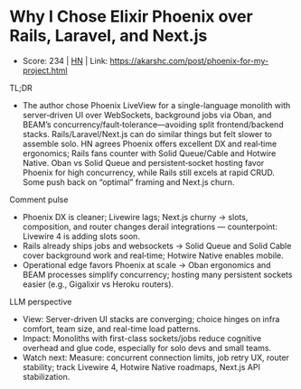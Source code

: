 # Why I Chose Elixir Phoenix over Rails, Laravel, and Next.js

- Score: 234 | [HN](https://news.ycombinator.com/item?id=45605291) | Link: https://akarshc.com/post/phoenix-for-my-project.html

TL;DR
- The author chose Phoenix LiveView for a single-language monolith with server‑driven UI over WebSockets, background jobs via Oban, and BEAM’s concurrency/fault‑tolerance—avoiding split frontend/backend stacks. Rails/Laravel/Next.js can do similar things but felt slower to assemble solo. HN agrees Phoenix offers excellent DX and real‑time ergonomics; Rails fans counter with Solid Queue/Cable and Hotwire Native. Oban vs Solid Queue and persistent‑socket hosting favor Phoenix for high concurrency, while Rails still excels at rapid CRUD. Some push back on “optimal” framing and Next.js churn.

Comment pulse
- Phoenix DX is cleaner; Livewire lags; Next.js churny → slots, composition, and router changes derail integrations — counterpoint: Livewire 4 is adding slots soon.
- Rails already ships jobs and websockets → Solid Queue and Solid Cable cover background work and real‑time; Hotwire Native enables mobile.
- Operational edge favors Phoenix at scale → Oban ergonomics and BEAM processes simplify concurrency; hosting many persistent sockets easier (e.g., Gigalixir vs Heroku routers).

LLM perspective
- View: Server-driven UI stacks are converging; choice hinges on infra comfort, team size, and real-time load patterns.
- Impact: Monoliths with first-class sockets/jobs reduce cognitive overhead and glue code, especially for solo devs and small teams.
- Watch next: Measure: concurrent connection limits, job retry UX, router stability; track Livewire 4, Hotwire Native roadmaps, Next.js API stabilization.
